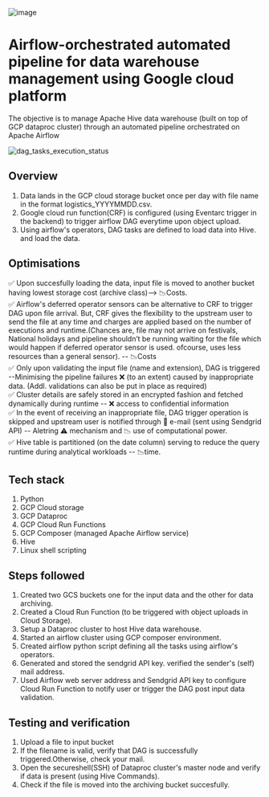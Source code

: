 ![image](https://github.com/user-attachments/assets/fe6cf0d0-5856-42dc-b57b-94981b9f5ef8)


# Airflow-orchestrated automated pipeline for data warehouse management using Google cloud platform<br/>

The objective is to manage Apache Hive data warehouse (built on top of GCP dataproc cluster) through an automated pipeline orchestrated on Apache Airflow

![dag_tasks_execution_status](https://github.com/user-attachments/assets/6e265e65-2a96-4bf1-8fdc-63f2623d14bf)

## Overview<br/>

1. Data lands in the GCP cloud storage bucket once per day with file name in the format logistics_YYYYMMDD.csv.
2. Google cloud run function(CRF) is configured (using Eventarc trigger in the backend) to trigger airflow DAG everytime upon object upload.
3. Using airflow's operators, DAG tasks are defined to load data into Hive.
   and load the data.

## Optimisations<br/>

✅ Upon succesfully loading the data, input file is moved to another bucket having lowest storage cost (archive class)--> 📉Costs.<br/>
✅ Airflow's deferred operator sensors can be alternative to CRF to trigger DAG upon file arrival. But, CRF gives the flexibility to the upstream user to send the file at any time and 
   charges are applied based on the number of executions and runtime.(Chances are, file may not arrive on festivals, National holidays and pipeline shouldn’t be running waiting for the file 
   which would happen if deferred operator sensor is used. ofcourse, uses less resources than a general sensor). -- 📉Costs<br/>
✅ Only upon validating the input file (name and extension), DAG is triggered --Minimising the pipeline failures ❌ (to an extent) caused by inappropriate data.
   (Addl. validations can also be put in place as required)<br/>
✅ Cluster details are safely stored in an encrypted fashion and fetched dynamically during runtime -- ❌ access to confidential information<br/>
✅ In the event of receiving an inappropriate file, DAG trigger operation is skipped and upstream user is notified through :email: e-mail (sent using Sendgrid API) -- Aletring ⚠ mechanism 
    and 📉 use of computational power.<br/>
✅ Hive table is partitioned (on the date column) serving to reduce the query runtime during analytical workloads -- 📉time.<br/>

## Tech stack<br/>
1. Python
2. GCP Cloud storage
3. GCP Dataproc
4. GCP Cloud Run Functions
5. GCP Composer (managed Apache Airflow service)
7. Hive
8. Linux shell scripting

## Steps followed<br/>
1. Created two GCS buckets one for the input data and the other for data archiving.<br/>
2. Created a Cloud Run Function (to be triggered with object uploads in Cloud Storage).<br/>
3. Setup a Dataproc cluster to host Hive data warehouse.<br/>
4. Started an airflow cluster using GCP composer environment.<br/>
5. Created airflow python script defining all the tasks using airflow's operators.<br/>
6. Generated and stored the sendgrid API key. verified the sender's (self) mail address.<br/>
7. Used Airflow web server address and Sendgrid API key to configure Cloud Run Function to notify user or trigger the DAG post input data validation.<br/>

## Testing and verification<br/>
1. Upload a file to input bucket
2. If the filename is valid, verify that DAG is successfully triggered.Otherwise, check your mail.
3. Open the secureshell(SSH) of Dataproc cluster's master node and verify if data is present (using Hive Commands).
4. Check if the file is moved into the archiving bucket succesfully.





















